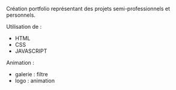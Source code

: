Création portfolio représentant des projets semi-professionnels et personnels.

Utilisation de :

- HTML
- CSS
- JAVASCRIPT

Animation :

- galerie : filtre
- logo : animation
